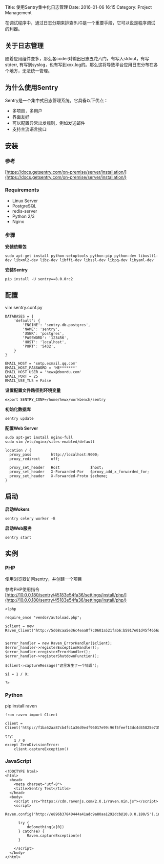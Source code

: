 Title: 使用Sentry集中化日志管理
Date: 2016-01-06 16:15
Category: Project Management

在调试程序中，通过日志分期来排查BUG是一个重要手段，它可以说是程序调试的利器。

## 关于日志管理

随着应用组件变多，那么各coder对输出日志五花八门，有写入stdout，有写stderr, 有写到syslog，也有写到xxx.log的。那么这将导致平台应用日志分布在各个地方，无法统一管理。


## 为什么使用Sentry

Sentry是一个集中式日志管理系统。它具备以下优点：

* 多项目，多用户
* 界面友好
* 可以配置异常出发规则，例如发送邮件
* 支持主流语言接口



## 安装

### 参考

[https://docs.getsentry.com/on-premise/server/installation/](https://docs.getsentry.com/on-premise/server/installation/)

### Requirements

* Linux Server
* PostgreSQL
* redis-server
* Python 2/3
* Nginx

### 步骤

**安装依赖包**

    sudo apt-get install python-setuptools python-pip python-dev libxslt1-dev libxml2-dev libz-dev libffi-dev libssl-dev libpq-dev libyaml-dev
    
**安装Sentry**
    
    pip install -U sentry==8.0.0rc2


## 配置

 vim sentry.conf.py

    DATABASES = {
        'default': {
            'ENGINE': 'sentry.db.postgres',
            'NAME': 'sentry',
            'USER': 'postgres',
            'PASSWORD': '123456',
            'HOST': 'localhost',
            'PORT': '5432',
        }
    }
    
    EMAIL_HOST = 'smtp.exmail.qq.com'
    EMAIL_HOST_PASSWORD = 'HE*******'
    EMAIL_HOST_USER = 'hewx@doordu.com'
    EMAIL_PORT = 25
    EMAIL_USE_TLS = False
    
**设置配置文件路径到环境变量**

    export SENTRY_CONF=/home/hewx/workbench/sentry
    
**初始化数据库**

    sentry update
    
**配置Web Server**

    sudo apt-get install nginx-full
    sudo vim /etc/nginx/sites-enabled/default
    
    location / {
      proxy_pass         http://localhost:9000;
      proxy_redirect     off;
    
      proxy_set_header   Host              $host;
      proxy_set_header   X-Forwarded-For   $proxy_add_x_forwarded_for;
      proxy_set_header   X-Forwarded-Proto $scheme;
    }
    
## 启动

**启动Wokers**

    sentry celery worker -B
    
**启动Web服务**

    sentry start
    
## 实例 

### PHP

使用浏览器访问sentry，并创建一个项目

参考PHP使用指令[http://10.0.0.180/sentry/45183e54fa36/settings/install/php/](http://10.0.0.180/sentry/45183e54fa36/settings/install/php/) 

    <?php
    
    require_once "vendor/autoload.php";
    
    $client = new Raven_Client('http://5d68caa5e36c4eaa8f7c0601a521fab6:b5917e01d45f4656ab2d943264b90377@10.0.0.180/3');
    
    
    $error_handler = new Raven_ErrorHandler($client);
    $error_handler->registerExceptionHandler();
    $error_handler->registerErrorHandler();
    $error_handler->registerShutdownFunction();
    
    $client->captureMessage("这里发生了一个错误");
    
    $i = 1 / 0;
    
    ?>
    
### Python

pip install raven

    from raven import Client
    
    client = Client('http://f1ba62aa87cb4fc1a36d9e4f96017e99:96f5feef13dc4d45825e73548cd5b784@10.0.0.180/4')
    
    try:
        1 / 0
    except ZeroDivisionError:
        client.captureException()
        
### JavaScript


    <!DOCTYPE html>
    <html>
      <head>
        <meta charset="utf-8">
        <title>Sentry Test</title>
      </head>
      <body>
        <script src="https://cdn.ravenjs.com/2.0.1/raven.min.js"></script>
        <script>
          Raven.config('http://e896b37840444a41adc9a80aa1292dcb@10.0.0.180/5').install()
    
          try {
              doSomething(a[0])
          } catch(e) {
              Raven.captureException(e)
          }
    
        </script>
      </body>
    </html>

    
    